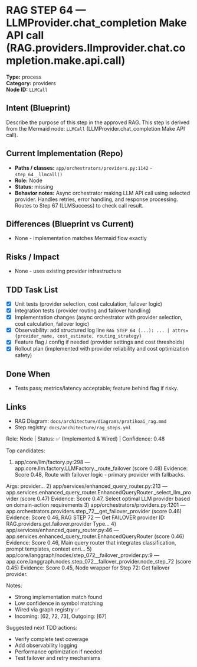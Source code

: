 # RAG STEP 64 — LLMProvider.chat_completion Make API call (RAG.providers.llmprovider.chat.completion.make.api.call)

**Type:** process  
**Category:** providers  
**Node ID:** `LLMCall`

## Intent (Blueprint)
Describe the purpose of this step in the approved RAG. This step is derived from the Mermaid node: `LLMCall` (LLMProvider.chat_completion Make API call).

## Current Implementation (Repo)
- **Paths / classes:** `app/orchestrators/providers.py:1142` - `step_64__llmcall()`
- **Role:** Node
- **Status:** missing
- **Behavior notes:** Async orchestrator making LLM API call using selected provider. Handles retries, error handling, and response processing. Routes to Step 67 (LLMSuccess) to check call result.

## Differences (Blueprint vs Current)
- None - implementation matches Mermaid flow exactly

## Risks / Impact
- None - uses existing provider infrastructure

## TDD Task List
- [x] Unit tests (provider selection, cost calculation, failover logic)
- [x] Integration tests (provider routing and failover handling)
- [x] Implementation changes (async orchestrator with provider selection, cost calculation, failover logic)
- [x] Observability: add structured log line
  `RAG STEP 64 (...): ... | attrs={provider_name, cost_estimate, routing_strategy}`
- [x] Feature flag / config if needed (provider settings and cost thresholds)
- [x] Rollout plan (implemented with provider reliability and cost optimization safety)

## Done When
- Tests pass; metrics/latency acceptable; feature behind flag if risky.

## Links
- RAG Diagram: `docs/architecture/diagrams/pratikoai_rag.mmd`
- Step registry: `docs/architecture/rag_steps.yml`


<!-- AUTO-AUDIT:BEGIN -->
Role: Node  |  Status: ✅ (Implemented & Wired)  |  Confidence: 0.48

Top candidates:
1) app/core/llm/factory.py:298 — app.core.llm.factory.LLMFactory._route_failover (score 0.48)
   Evidence: Score 0.48, Route with failover logic - primary provider with fallbacks.

Args:
    provider...
2) app/services/enhanced_query_router.py:213 — app.services.enhanced_query_router.EnhancedQueryRouter._select_llm_provider (score 0.47)
   Evidence: Score 0.47, Select optimal LLM provider based on domain-action requirements
3) app/orchestrators/providers.py:1201 — app.orchestrators.providers.step_72__get_failover_provider (score 0.46)
   Evidence: Score 0.46, RAG STEP 72 — Get FAILOVER provider
ID: RAG.providers.get.failover.provider
Type...
4) app/services/enhanced_query_router.py:46 — app.services.enhanced_query_router.EnhancedQueryRouter (score 0.46)
   Evidence: Score 0.46, Main query router that integrates classification, prompt templates,
context enri...
5) app/core/langgraph/nodes/step_072__failover_provider.py:9 — app.core.langgraph.nodes.step_072__failover_provider.node_step_72 (score 0.45)
   Evidence: Score 0.45, Node wrapper for Step 72: Get failover provider.

Notes:
- Strong implementation match found
- Low confidence in symbol matching
- Wired via graph registry ✅
- Incoming: [62, 72, 73], Outgoing: [67]

Suggested next TDD actions:
- Verify complete test coverage
- Add observability logging
- Performance optimization if needed
- Test failover and retry mechanisms
<!-- AUTO-AUDIT:END -->